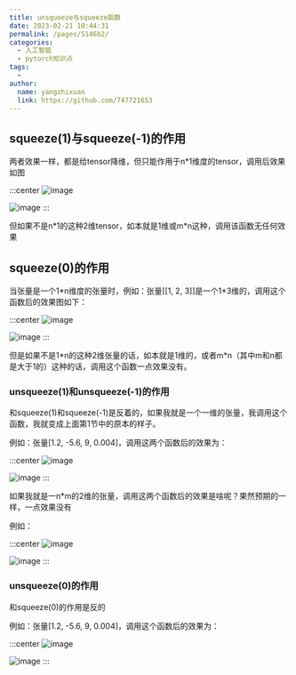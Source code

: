 ```yaml
---
title: unsqueeze与squeeze函数
date: 2023-02-21 10:44:31
permalink: /pages/5146b2/
categories:
  - 人工智能
  - pytorch知识点
tags:
  - 
author: 
  name: yangzhixuan
  link: https://github.com/747721653
---
```

## squeeze(1)与squeeze(-1)的作用

两者效果一样，都是给tensor降维，但只能作用于n*1维度的tensor，调用后效果如图

:::center
![image](https://cdn.statically.io/gh/747721653/picx-images-hosting@master/pytorch/image.4454elcz65s0.jpg)

![image](https://cdn.statically.io/gh/747721653/picx-images-hosting@master/pytorch/image.3u07qce80ss0.jpg)
:::

但如果不是n\*1的这种2维tensor，如本就是1维或m\*n这种，调用该函数无任何效果

## squeeze(0)的作用
当张量是一个1\*n维度的张量时，例如：张量[[1, 2, 3]]是一个1\*3维的，调用这个函数后的效果图如下：

:::center
![image](https://cdn.statically.io/gh/747721653/picx-images-hosting@master/pytorch/image.5pyy32gyezg0.jpg)

![image](https://cdn.statically.io/gh/747721653/picx-images-hosting@master/pytorch/image.5ppzim8pxjo0.jpg)
:::

但是如果不是1\*n的这种2维张量的话，如本就是1维的，或者m\*n（其中m和n都是大于1的）这种的话，调用这个函数一点效果没有。

### unsqueeze(1)和unsqueeze(-1)的作用
和squeeze(1)和squeeze(-1)是反着的，如果我就是一个一维的张量，我调用这个函数，我就变成上面第1节中的原本的样子。

例如：张量[1.2, -5.6, 9, 0.004]，调用这两个函数后的效果为：

:::center
![image](https://cdn.statically.io/gh/747721653/picx-images-hosting@master/pytorch/image.5dcxgcwfe7c0.jpg)

![image](https://cdn.statically.io/gh/747721653/picx-images-hosting@master/pytorch/image.f12qrvwjhew.jpg)
:::

如果我就是一n\*m的2维的张量，调用这两个函数后的效果是啥呢？果然预期的一样，一点效果没有

例如：

:::center
![image](https://cdn.statically.io/gh/747721653/picx-images-hosting@master/pytorch/image.3hl6rwblgcm0.jpg)

![image](https://cdn.statically.io/gh/747721653/picx-images-hosting@master/pytorch/image.5bbva7yi6q80.jpg)
:::

### unsqueeze(0)的作用
和squeeze(0)的作用是反的

例如：张量[1.2, -5.6, 9, 0.004]，调用这个函数后的效果为：

:::center
![image](https://cdn.statically.io/gh/747721653/picx-images-hosting@master/pytorch/image.46apmrdvw1k0.jpg)

![image](https://cdn.statically.io/gh/747721653/picx-images-hosting@master/pytorch/image.7fl8q3oj7o80.jpg)
:::

